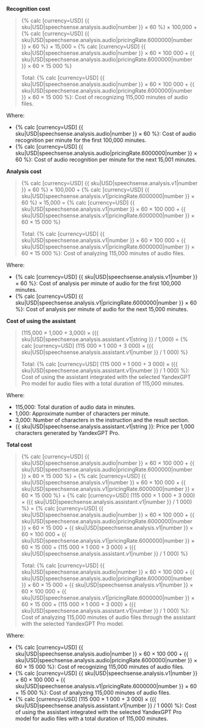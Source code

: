 **Recognition cost**

> {% calc [currency=USD] {{ sku|USD|speechsense.analysis.audio|number }} × 60 %} × 100,000 + {% calc [currency=USD] {{ sku|USD|speechsense.analysis.audio|pricingRate.6000000|number }} × 60 %} × 15,000 = {% calc [currency=USD] {{ sku|USD|speechsense.analysis.audio|number }} × 60 × 100 000 + {{ sku|USD|speechsense.analysis.audio|pricingRate.6000000|number }} × 60 × 15 000 %}
>
> Total: {% calc [currency=USD] {{ sku|USD|speechsense.analysis.audio|number }} × 60 × 100 000 + {{ sku|USD|speechsense.analysis.audio|pricingRate.6000000|number }} × 60 × 15 000 %}: Cost of recognizing 115,000 minutes of audio files.

Where:
* {% calc [currency=USD] {{ sku|USD|speechsense.analysis.audio|number }} × 60 %}: Cost of audio recognition per minute for the first 100,000 minutes.
* {% calc [currency=USD] {{ sku|USD|speechsense.analysis.audio|pricingRate.6000000|number }} × 60 %}: Cost of audio recognition per minute for the next 15,001 minutes.

**Analysis cost**

> {% calc [currency=USD] {{ sku|USD|speechsense.analysis.v1|number }} × 60 %} × 100,000 + {% calc [currency=USD] {{ sku|USD|speechsense.analysis.v1|pricingRate.6000000|number }} × 60 %} × 15,000 = {% calc [currency=USD] {{ sku|USD|speechsense.analysis.v1|number }} × 60 × 100 000 + {{ sku|USD|speechsense.analysis.v1|pricingRate.6000000|number }} × 60 × 15 000 %}
>
> Total: {% calc [currency=USD] {{ sku|USD|speechsense.analysis.v1|number }} × 60 × 100 000 + {{ sku|USD|speechsense.analysis.v1|pricingRate.6000000|number }} × 60 × 15 000 %}: Cost of analyzing 115,000 minutes of audio files.

Where:
* {% calc [currency=USD] {{ sku|USD|speechsense.analysis.v1|number }} × 60 %}: Cost of analysis per minute of audio for the first 100,000 minutes.
* {% calc [currency=USD] {{ sku|USD|speechsense.analysis.v1|pricingRate.6000000|number }} × 60 %}: Cost of analysis per minute of audio for the next 15,000 minutes.

**Cost of using the assistant**

> (115,000 × 1,000 + 3,000) × ({{ sku|USD|speechsense.analysis.assistant.v1|string }} / 1,000) = {% calc [currency=USD] (115 000 × 1 000 + 3 000) × ({{ sku|USD|speechsense.analysis.assistant.v1|number }} / 1 000) %}
>
> Total: {% calc [currency=USD] (115 000 × 1 000 + 3 000) × ({{ sku|USD|speechsense.analysis.assistant.v1|number }} / 1 000) %}: Cost of using the assistant integrated with the selected YandexGPT Pro model for audio files with a total duration of 115,000 minutes.
>

Where:
* 115,000: Total duration of audio data in minutes.
* 1,000: Approximate number of characters per minute.
* 3,000: Number of characters in the instruction and the result section.
* {{ sku|USD|speechsense.analysis.assistant.v1|string }}: Price per 1,000 characters generated by YandexGPT Pro.

**Total cost** 

> {% calc [currency=USD] {{ sku|USD|speechsense.analysis.audio|number }} × 60 × 100 000 + {{ sku|USD|speechsense.analysis.audio|pricingRate.6000000|number }} × 60 × 15 000 %} + {% calc [currency=USD] {{ sku|USD|speechsense.analysis.v1|number }} × 60 × 100 000 + {{ sku|USD|speechsense.analysis.v1|pricingRate.6000000|number }} × 60 × 15 000 %} + {% calc [currency=USD] (115 000 × 1 000 + 3 000) × ({{ sku|USD|speechsense.analysis.assistant.v1|number }} / 1 000) %} = {% calc [currency=USD] {{ sku|USD|speechsense.analysis.audio|number }} × 60 × 100 000 + {{ sku|USD|speechsense.analysis.audio|pricingRate.6000000|number }} × 60 × 15 000 + {{ sku|USD|speechsense.analysis.v1|number }} × 60 × 100 000 + {{ sku|USD|speechsense.analysis.v1|pricingRate.6000000|number }} × 60 × 15 000 + (115 000 × 1 000 + 3 000) × ({{ sku|USD|speechsense.analysis.assistant.v1|number }} / 1 000) %}
>
> Total: {% calc [currency=USD] {{ sku|USD|speechsense.analysis.audio|number }} × 60 × 100 000 + {{ sku|USD|speechsense.analysis.audio|pricingRate.6000000|number }} × 60 × 15 000 + {{ sku|USD|speechsense.analysis.v1|number }} × 60 × 100 000 + {{ sku|USD|speechsense.analysis.v1|pricingRate.6000000|number }} × 60 × 15 000 + (115 000 × 1 000 + 3 000) × ({{ sku|USD|speechsense.analysis.assistant.v1|number }} / 1 000) %}: Cost of analyzing 115,000 minutes of audio files through the assistant with the selected YandexGPT Pro model.

Where:
* {% calc [currency=USD] {{ sku|USD|speechsense.analysis.audio|number }} × 60 × 100 000 + {{ sku|USD|speechsense.analysis.audio|pricingRate.6000000|number }} × 60 × 15 000 %}: Cost of recognizing 115,000 minutes of audio files.
* {% calc [currency=USD] {{ sku|USD|speechsense.analysis.v1|number }} × 60 × 100 000 + {{ sku|USD|speechsense.analysis.v1|pricingRate.6000000|number }} × 60 × 15 000 %}: Cost of analyzing 115,000 minutes of audio files.
* {% calc [currency=USD] (115 000 × 1 000 + 3 000) × ({{ sku|USD|speechsense.analysis.assistant.v1|number }} / 1 000) %}: Cost of using the assistant integrated with the selected YandexGPT Pro model for audio files with a total duration of 115,000 minutes.